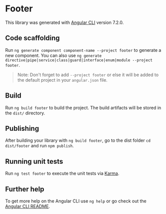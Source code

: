 # Footer

This library was generated with [Angular CLI](https://github.com/angular/angular-cli) version 7.2.0.

## Code scaffolding

Run `ng generate component component-name --project footer` to generate a new component. You can also use `ng generate directive|pipe|service|class|guard|interface|enum|module --project footer`.
> Note: Don't forget to add `--project footer` or else it will be added to the default project in your `angular.json` file. 

## Build

Run `ng build footer` to build the project. The build artifacts will be stored in the `dist/` directory.

## Publishing

After building your library with `ng build footer`, go to the dist folder `cd dist/footer` and run `npm publish`.

## Running unit tests

Run `ng test footer` to execute the unit tests via [Karma](https://karma-runner.github.io).

## Further help

To get more help on the Angular CLI use `ng help` or go check out the [Angular CLI README](https://github.com/angular/angular-cli/blob/master/README.md).
